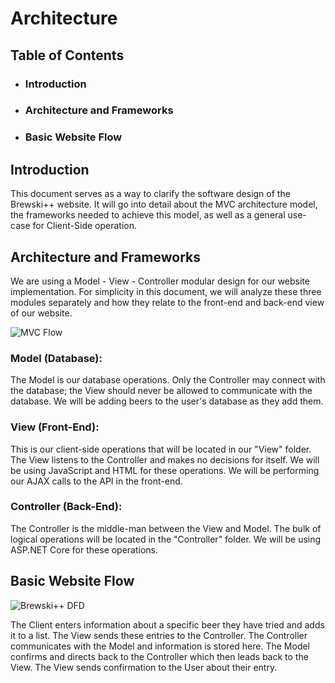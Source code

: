 # Architecture

## Table of Contents

* ### Introduction
    
* ### Architecture and Frameworks

* ### Basic Website Flow
    
## Introduction

This document serves as a way to clarify the software design of the Brewski++ website.  It will go into detail about the MVC architecture model, the frameworks needed to achieve this model, as well as a general use-case for Client-Side operation.

## Architecture and Frameworks

We are using a Model - View - Controller modular design for our website implementation.  For simplicity in this document, we will analyze these three modules separately and how they relate to the front-end and back-end view of our website.

![MVC Flow](https://i.imgur.com/FmBdfia.png "MVC Flow.png")

### Model (Database):

The Model is our database operations.  Only the Controller may connect with the database; the View should never be allowed to communicate with the database.  We will be adding beers to the user's database as they add them.

### View (Front-End):

This is our client-side operations that will be located in our "View" folder.  The View listens to the Controller and makes no decisions for itself.  We will be using JavaScript and HTML for these operations.  We will be performing our AJAX calls to the API in the front-end.

### Controller (Back-End):

The Controller is the middle-man between the View and Model.  The bulk of logical operations will be located in the "Controller" folder.  We will be using ASP.NET Core for these operations.

## Basic Website Flow 

![Brewski++ DFD](https://i.imgur.com/ipgFI22.png "Brewski++ DFD.png")


The Client enters information about a specific beer they have tried and adds it to a list.  The View sends these entries to the Controller.  The Controller communicates with the Model and information is stored here.  The Model confirms and directs back to the Controller which then leads back to the View.  The View sends confirmation to the User about their entry.  
